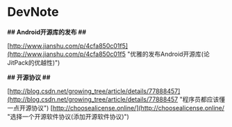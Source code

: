 # DevNote

**## Android开源库的发布 ##**

[http://www.jianshu.com/p/4cfa850c01f5](http://www.jianshu.com/p/4cfa850c01f5 "优雅的发布Android开源库(论JitPack的优越性)")


**## 开源协议 ##**

[http://blog.csdn.net/growing_tree/article/details/77888457](http://blog.csdn.net/growing_tree/article/details/77888457 "程序员都应该懂一点开源协议")
[http://choosealicense.online/](http://choosealicense.online/ "选择一个开源软件协议(添加开源软件协议)")


